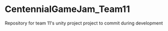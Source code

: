 # CentennialGameJam_Team11
Repository for team 11's unity project project to commit during development
